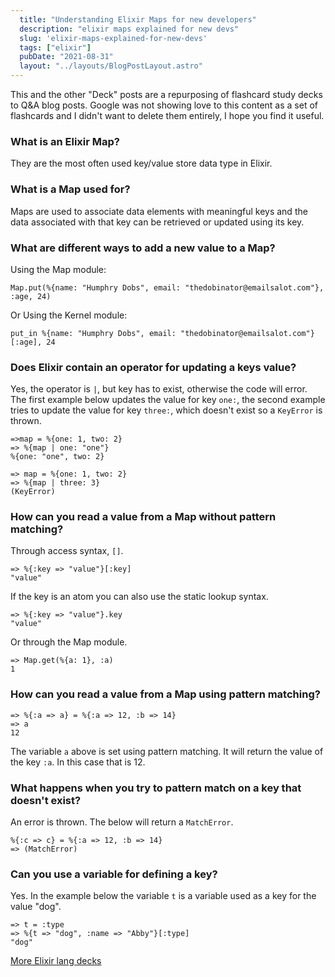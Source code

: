 ```yaml
---
  title: "Understanding Elixir Maps for new developers"
  description: "elixir maps explained for new devs"
  slug: 'elixir-maps-explained-for-new-devs'
  tags: ["elixir"]
  pubDate: "2021-08-31"
  layout: "../layouts/BlogPostLayout.astro"
---
```


This and the other "Deck" posts are a repurposing of flashcard study decks to Q&A blog posts. Google was not showing love to this content as a set of flashcards and I didn't want to delete them entirely, I hope you find it useful.

<h3>What is an Elixir Map?</h3>

They are the most often used key/value store data type in Elixir.


<h3>What is a Map used for?</h3>

Maps are used to associate data elements with meaningful keys and the data associated with that key can be retrieved or updated using its key.


<h3>What are different ways to add a new value to a Map?</h3>

Using the Map module: 
```
Map.put(%{name: "Humphry Dobs", email: "thedobinator@emailsalot.com"}, :age, 24)
``` 
Or Using the Kernel module: 
```
put_in %{name: "Humphry Dobs", email: "thedobinator@emailsalot.com"}[:age], 24
```


<h3>Does Elixir contain an operator for updating a keys value?</h3>

Yes, the operator is `|`, but key has to exist, otherwise the code will error. The first example below updates the value for key `one:`, the second example tries to update the value for key `three:`, which doesn't exist so a `KeyError` is thrown. 
```
=>map = %{one: 1, two: 2} 
=> %{map | one: "one"} 
%{one: "one", two: 2}
``` 
```
=> map = %{one: 1, two: 2}
=> %{map | three: 3} 
(KeyError)
```


<h3>How can you read a value from a Map without pattern matching?</h3>

Through access syntax, `[]`. 
```
=> %{:key => "value"}[:key] 
"value"
``` 
If the key is an atom you can also use the static lookup syntax. 
```
=> %{:key => "value"}.key 
"value"
```
Or through the Map module. 
```
=> Map.get(%{a: 1}, :a) 
1
```


<h3>How can you read a value from a Map using pattern matching?</h3>

```
=> %{:a => a} = %{:a => 12, :b => 14} 
=> a 
12
``` 
The variable `a` above is set using pattern matching. It will return the value of the key `:a`. In this case that is 12.


<h3>What happens when you try to pattern match on a key that doesn't exist?</h3>

An error is thrown. The below will return a `MatchError`. 
```
%{:c => c} = %{:a => 12, :b => 14} 
=> (MatchError)
```


<h3>Can you use a variable for defining a key?</h3>

Yes. In the example below the variable `t` is a variable used as a key for the value "dog". 
```
=> t = :type
=> %{t => "dog", :name => "Abby"}[:type] 
"dog"
```

[More Elixir lang decks](https://tinytechtuts.com/tags/elixir-deck)